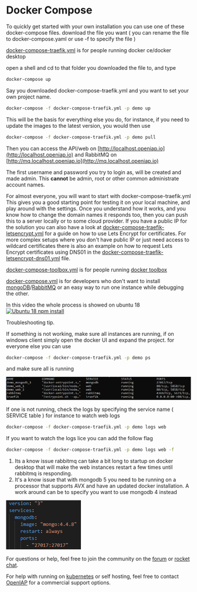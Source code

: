 # Docker Compose

To quickly get started with your own installation you can use one of these docker-compose files.
download the file you want ( you can rename the file to docker-compose.yaml or use -f to specify the file )

[docker-compose-traefik.yml](https://github.com/open-rpa/openflow/blob/master/docker-compose-traefik.yml) is for people running docker ce/docker desktop

open a shell and cd to that folder you downloaded the file to, and type

```bash
docker-compose up
```

Say you downloaded docker-compose-traefik.yml and you want to set your own project name. 

```bash
docker-compose -f docker-compose-traefik.yml -p demo up
```

This will be the basis for everything else you do, for instance, if you need to update the images to the latest version, you would then use 

```bash
docker-compose -f docker-compose-traefik.yml -p demo pull
```

Then you can access the API/web on [http://localhost.openiap.io](http://localhost.openiap.io) 
and RabbitMQ on  [http://mq.localhost.openiap.io](http://mq.localhost.openiap.io) 

The first username and password you try to login as, will be created and made admin. This **cannot** be admin, root or other common administrate account names.

For almost everyone, you will want to start with docker-compose-traefik.yml
This gives you a good starting point for testing it on your local machine, and play around with the settings. Once you understand how it works, and you know how to change the domain names it responds too, then you can push this to a server locally or to some cloud provider. If you have a public IP for the solution you can also have a look at [docker-compose-traefik-letsencrypt.yml](https://github.com/open-rpa/openflow/blob/master/docker-compose-traefik-letsencrypt.yml) for a guide on how to use Lets Encrypt for certificates.
For more complex setups where you don't have public IP or just need access to wildcard certificates there is also an example on how to request Lets Encrypt certificates using DNS01 in the [docker-compose-traefik-letsencrypt-dns01.yml](https://github.com/open-rpa/openflow/blob/master/docker-compose-traefik-letsencrypt-dns01.yml) file.

[docker-compose-toolbox.yml](https://github.com/open-rpa/openflow/blob/master/docker-compose-toolbox.yml) is for people running [docker toolbox](https://docs.docker.com/toolbox/toolbox_install_windows/) 

[docker-compose.yml](https://github.com/open-rpa/openflow/blob/master/docker-compose.yml) is for developers who don't want to install [mongoDB](https://www.mongodb.com/download-center/community)/[RabbitMQ](https://www.rabbitmq.com/download.html) or an easy way to run one instance while debugging the other.

In this video the whole process is showed on ubuntu 18 
[![Ubuntu 18 npm install](https://img.youtube.com/vi/YdH3h3iAu-Y/1.jpg)](https://youtu.be/YdH3h3iAu-Y)



Troubleshooting tip.

If something is not working, make sure all instances are running, if on windows client simply open the docker UI and expand the project. for everyone else you can use 

```bash
docker-compose -f docker-compose-traefik.yml -p demo ps
```

and make sure all is running

![image-20210901130019482](docker-running-instances.png)

If one is not running, check the logs by specifying the service name ( SERVICE table ) for instance to watch web logs

```bash
docker-compose -f docker-compose-traefik.yml -p demo logs web
```

If you want to watch the logs lice you can add the follow flag

```bash
docker-compose -f docker-compose-traefik.yml -p demo logs web -f
```

1) Its a know issue rabbitmq can take a bit long to startup on docker desktop that will make the web instances restart a few times until rabbitmq is responding. 
2) It's a know issue that with mongodb 5 you need to be running on a processor that supports AVX and have an updated docker installation. A work around can be to specify you want to use mongodb 4 instead 

![image-20210901130702714](docker-mongodb-version-4.png)

For questions or help, feel free to join the community on the [forum](https://bb.openiap.io) or [rocket chat](https://rocket.openiap.io).

For help with running on [kubernetes](kubernetes) or self hosting, feel free to contact [OpenIAP](https://openiap.io/) for a commercial support options.

